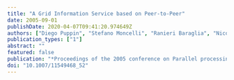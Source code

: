 ```yaml
---
title: "A Grid Information Service based on Peer-to-Peer"
date: 2005-09-01
publishDate: 2020-04-07T09:41:20.974649Z
authors: ["Diego Puppin", "Stefano Moncelli", "Ranieri Baraglia", "Nicola Tonellotto", "Fabrizio Silvestri"]
publication_types: ["1"]
abstract: ""
featured: false
publication: "*Proceedings of the 2005 conference on Parallel processing (EUROPAR 2005)*"
doi: "10.1007/11549468_52"
---
```


